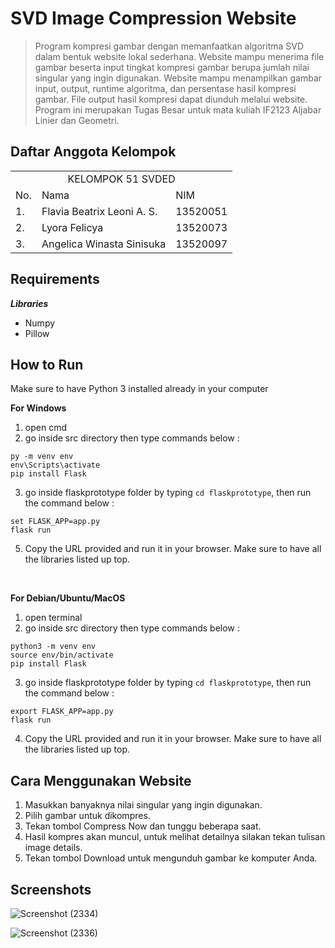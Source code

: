 # SVD Image Compression Website
> Program kompresi gambar dengan memanfaatkan algoritma SVD dalam bentuk website lokal sederhana. Website mampu menerima file gambar beserta input tingkat kompresi gambar berupa jumlah nilai singular yang ingin digunakan. Website mampu menampilkan gambar input, output, runtime algoritma, dan persentase hasil kompresi gambar. File output hasil kompresi dapat diunduh melalui website. Program ini merupakan Tugas Besar untuk mata kuliah IF2123 Aljabar Linier dan Geometri.

## Daftar Anggota Kelompok
<table>
<tr><td colspan = 3 align = "center">KELOMPOK 51 SVDED</td></tr>
<tr><td>No.</td><td>Nama</td><td>NIM</td></tr>
<tr><td>1.</td><td>Flavia Beatrix Leoni A. S.</td><td>13520051</td></tr>
<tr><td>2.</td><td>Lyora Felicya</td><td>13520073</td></tr>
<tr><td>3.</td><td>Angelica Winasta Sinisuka</td><td>13520097</td></tr>
</table>

## Requirements
***Libraries***<br />
* Numpy<br />
* Pillow<br />

## How to Run
Make sure to have Python 3 installed already in your computer<br />

**For Windows**<br />
1. open cmd<br />
2. go inside src directory then type commands below :<br />
```
py -m venv env
env\Scripts\activate
pip install Flask
```
3. go inside flaskprototype folder by typing ```cd flaskprototype```, then run the command below :
```
set FLASK_APP=app.py
flask run
```
5. Copy the URL provided and run it in your browser. Make sure to have all the libraries listed up top.<br />
<br />

**For Debian/Ubuntu/MacOS**<br />
1. open terminal<br />
2. go inside src directory then type commands below :<br />
```
python3 -m venv env
source env/bin/activate
pip install Flask
```
3. go inside flaskprototype folder by typing ```cd flaskprototype```, then run the command below :
```
export FLASK_APP=app.py
flask run
```
4. Copy the URL provided and run it in your browser. Make sure to have all the libraries listed up top.<br />

## Cara Menggunakan Website
1. Masukkan banyaknya nilai singular yang ingin digunakan.
2. Pilih gambar untuk dikompres.
3. Tekan tombol Compress Now dan tunggu beberapa saat.
4. Hasil kompres akan muncul, untuk melihat detailnya silakan tekan tulisan image details.
5. Tekan tombol Download untuk mengunduh gambar ke komputer Anda.

## Screenshots
![Screenshot (2334)](https://user-images.githubusercontent.com/82488797/141688279-98ab95e7-d2ea-4ef2-9557-91cd3ea8dada.png)

![Screenshot (2336)](https://user-images.githubusercontent.com/82488797/141688721-5623a161-e87c-4136-a84f-d7808b3e603a.png)
